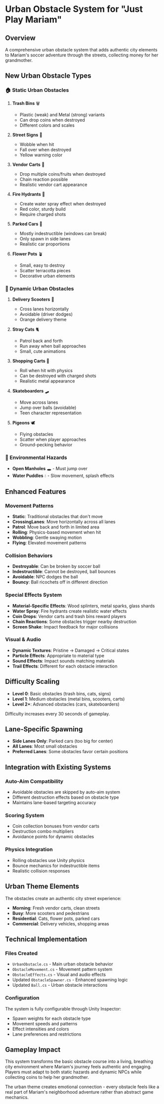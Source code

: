 # Urban Obstacle System for "Just Play Mariam"

## Overview
A comprehensive urban obstacle system that adds authentic city elements to Mariam's soccer adventure through the streets, collecting money for her grandmother.

## New Urban Obstacle Types

### 🏠 Static Urban Obstacles
1. **Trash Bins** 🗑️
   - Plastic (weak) and Metal (strong) variants
   - Can drop coins when destroyed
   - Different colors and scales

2. **Street Signs** 🚦
   - Wobble when hit
   - Fall over when destroyed
   - Yellow warning color

3. **Vendor Carts** 🛒
   - Drop multiple coins/fruits when destroyed
   - Chain reaction possible
   - Realistic vendor cart appearance

4. **Fire Hydrants** 🚰
   - Create water spray effect when destroyed
   - Red color, sturdy build
   - Require charged shots

5. **Parked Cars** 🚗
   - Mostly indestructible (windows can break)
   - Only spawn in side lanes
   - Realistic car proportions

6. **Flower Pots** 🪴
   - Small, easy to destroy
   - Scatter terracotta pieces
   - Decorative urban elements

### 🚴 Dynamic Urban Obstacles
1. **Delivery Scooters** 🛵
   - Cross lanes horizontally
   - Avoidable (driver dodges)
   - Orange delivery theme

2. **Stray Cats** 🐈
   - Patrol back and forth
   - Run away when ball approaches
   - Small, cute animations

3. **Shopping Carts** 🛒
   - Roll when hit with physics
   - Can be destroyed with charged shots
   - Realistic metal appearance

4. **Skateboarders** 🛹
   - Move across lanes
   - Jump over balls (avoidable)
   - Teen character representation

5. **Pigeons** 🕊️
   - Flying obstacles
   - Scatter when player approaches
   - Ground-pecking behavior

### 🌆 Environmental Hazards
- **Open Manholes** 🕳️ - Must jump over
- **Water Puddles** 💧 - Slow movement, splash effects

## Enhanced Features

### Movement Patterns
- **Static**: Traditional obstacles that don't move
- **CrossingLanes**: Move horizontally across all lanes
- **Patrol**: Move back and forth in limited area
- **Rolling**: Physics-based movement when hit
- **Wobbling**: Gentle swaying motion
- **Flying**: Elevated movement patterns

### Collision Behaviors
- **Destroyable**: Can be broken by soccer ball
- **Indestructible**: Cannot be destroyed, ball bounces
- **Avoidable**: NPC dodges the ball
- **Bouncy**: Ball ricochets off in different direction

### Special Effects System
- **Material-Specific Effects**: Wood splinters, metal sparks, glass shards
- **Water Spray**: Fire hydrants create realistic water effects
- **Coin Drops**: Vendor carts and trash bins reward players
- **Chain Reactions**: Some obstacles trigger nearby destruction
- **Screen Shake**: Impact feedback for major collisions

### Visual & Audio
- **Dynamic Textures**: Pristine → Damaged → Critical states
- **Particle Effects**: Appropriate to material type
- **Sound Effects**: Impact sounds matching materials
- **Trail Effects**: Different for each obstacle interaction

## Difficulty Scaling
- **Level 0**: Basic obstacles (trash bins, cats, signs)
- **Level 1**: Medium obstacles (metal bins, scooters, carts)
- **Level 2+**: Advanced obstacles (cars, skateboarders)

Difficulty increases every 30 seconds of gameplay.

## Lane-Specific Spawning
- **Side Lanes Only**: Parked cars (too big for center)
- **All Lanes**: Most small obstacles
- **Preferred Lanes**: Some obstacles favor certain positions

## Integration with Existing Systems

### Auto-Aim Compatibility
- Avoidable obstacles are skipped by auto-aim system
- Different destruction effects based on obstacle type
- Maintains lane-based targeting accuracy

### Scoring System
- Coin collection bonuses from vendor carts
- Destruction combo multipliers
- Avoidance points for dynamic obstacles

### Physics Integration
- Rolling obstacles use Unity physics
- Bounce mechanics for indestructible items
- Realistic collision responses

## Urban Theme Elements
The obstacles create an authentic city street experience:
- **Morning**: Fresh vendor carts, clean streets
- **Busy**: More scooters and pedestrians
- **Residential**: Cats, flower pots, parked cars
- **Commercial**: Delivery vehicles, shopping areas

## Technical Implementation

### Files Created
- `UrbanObstacle.cs` - Main urban obstacle behavior
- `ObstacleMovement.cs` - Movement pattern system
- `ObstacleEffects.cs` - Visual and audio effects
- Updated `ObstacleSpawner.cs` - Enhanced spawning logic
- Updated `Ball.cs` - Urban obstacle interactions

### Configuration
The system is fully configurable through Unity Inspector:
- Spawn weights for each obstacle type
- Movement speeds and patterns
- Effect intensities and colors
- Lane preferences and restrictions

## Gameplay Impact
This system transforms the basic obstacle course into a living, breathing city environment where Mariam's journey feels authentic and engaging. Players must adapt to both static hazards and dynamic NPCs while collecting coins to help her grandmother.

The urban theme creates emotional connection - every obstacle feels like a real part of Mariam's neighborhood adventure rather than abstract game mechanics.